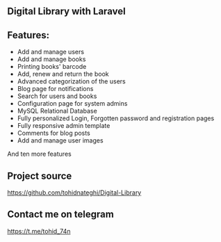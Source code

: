 ## Digital Library with Laravel

## Features:

- Add and manage users
- Add and manage books
- Printing books' barcode
- Add, renew and return the book
- Advanced categorization of the users
- Blog page for notifications
- Search for users and books
- Configuration page for system admins
- MySQL Relational Database
- Fully personalized Login, Forgotten password and registration pages
- Fully responsive admin template
- Comments for blog posts
- Add and manage user images

And ten more features

## Project source

https://github.com/tohidnateghi/Digital-Library

## Contact me on telegram

https://t.me/tohid_74n
